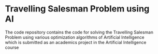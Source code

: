 # Travelling Salesman Problem using AI
The code repository contains the code for solving the Travelling Salesman Problem using various optimization algorithms of Artificial Intelligence which is submitted as an academics project in the Artificial Intelligence course

